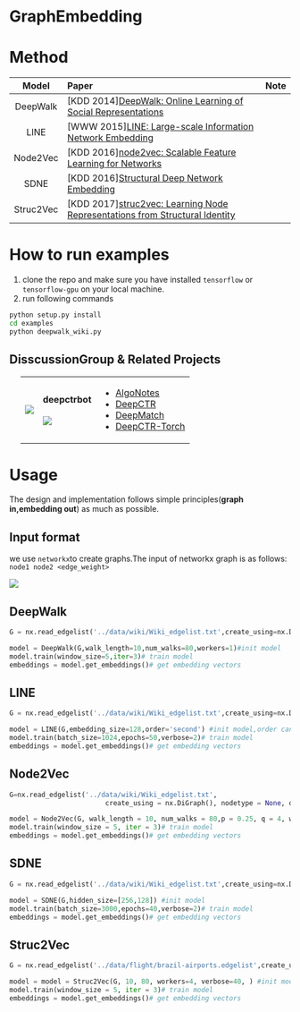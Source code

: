 # GraphEmbedding

# Method


|   Model   | Paper                                                                                                                      | Note                                                                                        |
| :-------: | :------------------------------------------------------------------------------------------------------------------------- | :------------------------------------------------------------------------------------------ |
| DeepWalk  | [KDD 2014][DeepWalk: Online Learning of Social Representations](http://www.perozzi.net/publications/14_kdd_deepwalk.pdf)   | 
|   LINE    | [WWW 2015][LINE: Large-scale Information Network Embedding](https://arxiv.org/pdf/1503.03578.pdf)                          | 
| Node2Vec  | [KDD 2016][node2vec: Scalable Feature Learning for Networks](https://www.kdd.org/kdd2016/papers/files/rfp0218-groverA.pdf) |
|   SDNE    | [KDD 2016][Structural Deep Network Embedding](https://www.kdd.org/kdd2016/papers/files/rfp0191-wangAemb.pdf)               | 
| Struc2Vec | [KDD 2017][struc2vec: Learning Node Representations from Structural Identity](https://arxiv.org/pdf/1704.03165.pdf)        | 


# How to run examples
1. clone the repo and make sure you have installed `tensorflow` or `tensorflow-gpu` on your local machine. 
2. run following commands
```bash
python setup.py install
cd examples
python deepwalk_wiki.py
```

## DisscussionGroup & Related Projects

<html>
    <table style="margin-left: 20px; margin-right: auto;">
        <tr>
            <td>
                <a href="https://github.com/shenweichen/GraphEmbedding">
  <img align="center" src="./pics/code.png" />
</a>
            </td>
            <td>
                <b>deepctrbot</b><br><br>
 <a href="https://github.com/shenweichen/GraphEmbedding">
  <img align="center" src="./pics/deepctrbot.png" />
</a>
            </td>
            <td>
<ul>
<li><a href="https://github.com/shenweichen/AlgoNotes">AlgoNotes</a></li>
<li><a href="https://github.com/shenweichen/DeepCTR">DeepCTR</a></li>
<li><a href="https://github.com/shenweichen/DeepMatch">DeepMatch</a></li>
<li><a href="https://github.com/shenweichen/DeepCTR-Torch">DeepCTR-Torch</a></li>
</ul>
            </td>
        </tr>
    </table>
</html>

# Usage
The design and implementation follows simple principles(**graph in,embedding out**) as much as possible.
## Input format
we use `networkx`to create graphs.The input of networkx graph is as follows:
`node1 node2 <edge_weight>`

![](pics/edge_list.png)
## DeepWalk

```python
G = nx.read_edgelist('../data/wiki/Wiki_edgelist.txt',create_using=nx.DiGraph(),nodetype=None,data=[('weight',int)])# Read graph

model = DeepWalk(G,walk_length=10,num_walks=80,workers=1)#init model
model.train(window_size=5,iter=3)# train model
embeddings = model.get_embeddings()# get embedding vectors
```

## LINE

```python
G = nx.read_edgelist('../data/wiki/Wiki_edgelist.txt',create_using=nx.DiGraph(),nodetype=None,data=[('weight',int)])#read graph

model = LINE(G,embedding_size=128,order='second') #init model,order can be ['first','second','all']
model.train(batch_size=1024,epochs=50,verbose=2)# train model
embeddings = model.get_embeddings()# get embedding vectors
```
## Node2Vec
```python
G=nx.read_edgelist('../data/wiki/Wiki_edgelist.txt',
                        create_using = nx.DiGraph(), nodetype = None, data = [('weight', int)])#read graph

model = Node2Vec(G, walk_length = 10, num_walks = 80,p = 0.25, q = 4, workers = 1)#init model
model.train(window_size = 5, iter = 3)# train model
embeddings = model.get_embeddings()# get embedding vectors
```
## SDNE

```python
G = nx.read_edgelist('../data/wiki/Wiki_edgelist.txt',create_using=nx.DiGraph(),nodetype=None,data=[('weight',int)])#read graph

model = SDNE(G,hidden_size=[256,128]) #init model
model.train(batch_size=3000,epochs=40,verbose=2)# train model
embeddings = model.get_embeddings()# get embedding vectors
```

## Struc2Vec


```python
G = nx.read_edgelist('../data/flight/brazil-airports.edgelist',create_using=nx.DiGraph(),nodetype=None,data=[('weight',int)])#read graph

model = model = Struc2Vec(G, 10, 80, workers=4, verbose=40, ) #init model
model.train(window_size = 5, iter = 3)# train model
embeddings = model.get_embeddings()# get embedding vectors
```

